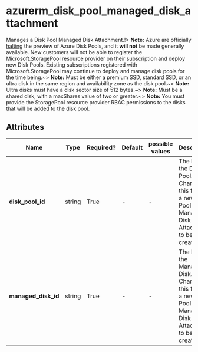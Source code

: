 # azurerm_disk_pool_managed_disk_attachment

Manages a Disk Pool Managed Disk Attachment.!> **Note:** Azure are officially [halting](https://learn.microsoft.com/en-us/azure/azure-vmware/attach-disk-pools-to-azure-vmware-solution-hosts?tabs=azure-cli) the preview of Azure Disk Pools, and it **will not** be made generally available. New customers will not be able to register the Microsoft.StoragePool resource provider on their subscription and deploy new Disk Pools. Existing subscriptions registered with Microsoft.StoragePool may continue to deploy and manage disk pools for the time being.~> **Note:** Must be either a premium SSD, standard SSD, or an ultra disk in the same region and availability zone as the disk pool.~> **Note:** Ultra disks must have a disk sector size of 512 bytes.~> **Note:** Must be a shared disk, with a maxShares value of two or greater.~> **Note:** You must provide the StoragePool resource provider RBAC permissions to the disks that will be added to the disk pool.

## Attributes

| Name | Type | Required? | Default  | possible values | Description |
| ---- | ---- | --------- | -------- | ----------- | ----------- |
| **disk_pool_id** | string | True | -  |  -  | The ID of the Disk Pool. Changing this forces a new Disk Pool Managed Disk Attachment to be created. | 
| **managed_disk_id** | string | True | -  |  -  | The ID of the Managed Disk. Changing this forces a new Disks Pool Managed Disk Attachment to be created. | 

